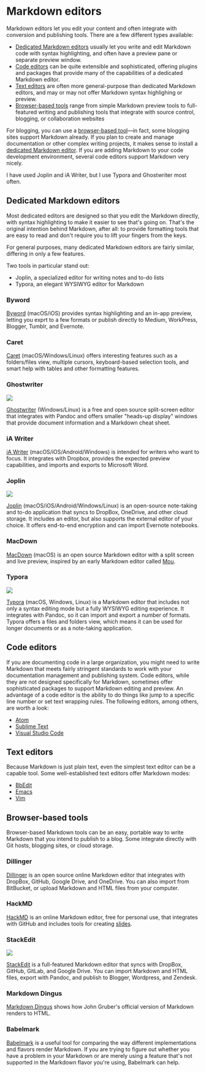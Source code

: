 # Markdown editors

Markdown editors let you edit your content and often integrate with conversion and publishing tools. There are a few different types available:

- [Dedicated Markdown editors](#dedicated-markdown-editors) usually let you write and
  edit Markdown code with syntax highlighting, and often have a preview pane or separate
  preview window.
- [Code editors](#code-editors) can be quite extensible and sophisticated, offering 
  plugins and packages that provide many of the capabilities of a dedicated Markdown 
  editor.
- [Text editors](#text-editors) are often more general-purpose than dedicated Markdown
  editors, and may or may not offer Markdown syntax highlighing or preview.
- [Browser-based tools](#browser-based-tools) range from simple Markdown preview tools
  to full-featured writing and publishing tools that integrate with source control,
  blogging, or collaboration websites

For blogging, you can use a [browser-based tool](#browser-based-tools)&mdash;in fact, some blogging sites support Markdown already. If you plan to create and manage documentation or other complex writing projects, it makes sense to install a [dedicated Markdown editor](#dedicated-markdown-editors). If you are adding Markdown to your code development environment, several code editors support Markdown very nicely. 

I have used Joplin and iA Writer, but I use Typora and Ghostwriter most often. 

## Dedicated Markdown editors

Most dedicated editors are designed so that you edit the Markdown directly, with syntax highlighting to make it easier to see that's going on. That's the original intention behind Markdown, after all: to provide formatting tools that are easy to read and don't require you to lift your fingers from the keys. 

For general purposes, many dedicated Markdown editors are fairly similar, differing in only a few features.

Two tools in particular stand out:

- Joplin, a specialized editor for writing notes and to-do lists
- Typora, an elegant WYSIWYG editor for Markdown

### Byword

[Byword](https://bywordapp.com/) (macOS/iOS) provides syntax highlighting and an in-app preview, letting you exprt to a few formats or publish directly to Medium, WorkPress, Blogger, Tumblr, and Evernote.

### Caret

[Caret](https://caret.io/) (macOS/Windows/Linux) offers interesting features such as a folders/files view, multiple cursors, keyboard-based selection tools, and smart help with tables and other formatting features. 

### Ghostwriter

![](../img/ghostwriter.png)

[Ghostwriter](https://wereturtle.github.io/ghostwriter/) (Windows/Linux) is a free and open source split-screen editor that integrates with Pandoc and offers smaller "heads-up display" windows that provide document information and a Markdown cheat sheet.
	
### iA Writer

[iA Writer](https://ia.net/writer) (macOS/iOS/Android/Windows) is intended for writers who want to focus. It integrates with Dropbox, provides the expected preview capabilities, and imports and exports to Microsoft Word.

### Joplin

![](../img/tools-joplin.png)

[Joplin](https://joplinapp.org/) (macOS/iOS/Android/Windows/Linux) is an open-source note-taking and to-do application that syncs to DropBox, OneDrive, and other cloud storage. It includes an editor, but also supports the external editor of your choice. It offers end-to-end encryption and can import Evernote notebooks.

### MacDown

[MacDown](https://macdown.uranusjr.com/) (macOS) is an open source Markdown editor with a split screen and live preview, inspired by an early Markdown editor called [Mou](http://25.io/mou/).

### Typora

![](../img/tools-typora.png)

[Typora](https://typora.io/) (macOS, Windows, Linux) is a Markdown editor that includes not only a syntax editing mode but a fully WYSIWYG editing experience. It integrates with Pandoc, so it can import and export a number of formats. Typora offers a files and folders view, which means it can be used for longer documents or as a note-taking application.

## Code editors

If you are documenting code in a large organization, you might need to write Markdown that meets fairly stringent standards to work with your documentation management and publishing system. Code editors, while they are not designed specifically for Markdown, sometimes offer sophisticated packages to support Markdown editing and preview. An advantage of a code editor is the ability to do things like jump to a specific line number or set text wrapping rules. The following editors, among others, are worth a look:

- [Atom](https://atom.io/)
- [Sublime Text](https://www.sublimetext.com/) 
- [Visual Studio Code](https://code.visualstudio.com/)

## Text editors

Because Markdown is just plain text, even the simplest text editor can be a capable tool. Some well-established text editors offer Markdown modes:

- [BbEdit](https://www.barebones.com/products/bbedit/bb)
- [Emacs](https://www.gnu.org/software/emacs/)
- [Vim](https://www.vim.org/)

## Browser-based tools

Browser-based Markdown tools can be an easy, portable way to write Markdown that you intend to publish to a blog. Some integrate directly with Git hosts, blogging sites, or cloud storage.

### Dillinger

[Dillinger](https://dillinger.io/) is an open source online Markdown editor that integrates with DropBox, GitHub, Google Drive, and OneDrive. You can also import from BitBucket, or upload Markdown and HTML files from your computer.

### HackMD

[HackMD](https://hackmd.io/) is an online Markdown editor, free for personal use, that integrates with GitHub and includes tools for creating [slides](https://hackmd.io/c/tutorials/%2Fs%2Fhow-to-create-slide-deck).

### StackEdit

![](../img/stackedit.png)

[StackEdit](https://stackedit.io/) is a full-featured Markdown editor that syncs with DropBox, GitHub, GitLab, and Google Drive. You can import Markdown and HTML files, export with Pandoc, and publish to Blogger, Wordpress, and Zendesk.

### Markdown Dingus
 
[Markdown Dingus](https://daringfireball.net/projects/markdown/dingus) shows how John Gruber's official version of Markdown renders to HTML.

### Babelmark

[Babelmark](https://babelmark.github.io/) is a useful tool for comparing the way different implementations and flavors render Markdown. If you are trying to figure out whether you have a problem in your Markdown or are merely using a feature that's not supported in the Markdown flavor you're using, Babelmark can help.

